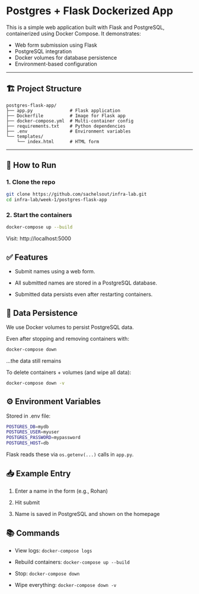 # Postgres + Flask Dockerized App

This is a simple web application built with Flask and PostgreSQL, containerized using Docker Compose. It demonstrates:

- Web form submission using Flask
- PostgreSQL integration
- Docker volumes for database persistence
- Environment-based configuration

---

## 🏗️ Project Structure

```plaintext
postgres-flask-app/
├── app.py              # Flask application
├── Dockerfile          # Image for Flask app
├── docker-compose.yml  # Multi-container config
├── requirements.txt    # Python dependencies
├── .env                # Environment variables
└── templates/
    └── index.html      # HTML form
```

---

## 🚀 How to Run

### 1. Clone the repo

```bash
git clone https://github.com/sachelsout/infra-lab.git
cd infra-lab/week-1/postgres-flask-app
```

### 2. Start the containers
```bash
docker-compose up --build
```

Visit: http://localhost:5000

## ✅ Features
- Submit names using a web form.

- All submitted names are stored in a PostgreSQL database.

- Submitted data persists even after restarting containers.

## 💾 Data Persistence
We use Docker volumes to persist PostgreSQL data.

Even after stopping and removing containers with:
```bash
docker-compose down
```
...the data still remains

To delete containers + volumes (and wipe all data):
```bash
docker-compose down -v
```

## ⚙️ Environment Variables
Stored in .env file:
```bash
POSTGRES_DB=mydb
POSTGRES_USER=myuser
POSTGRES_PASSWORD=mypassword
POSTGRES_HOST=db
```
Flask reads these via `os.getenv(...)` calls in `app.py`.

## 📥 Example Entry
1. Enter a name in the form (e.g., Rohan)

2. Hit submit

3. Name is saved in PostgreSQL and shown on the homepage

## 📚 Commands

- View logs: ```docker-compose logs```

- Rebuild containers: ```docker-compose up --build```

- Stop: ```docker-compose down```

- Wipe everything: ```docker-compose down -v```